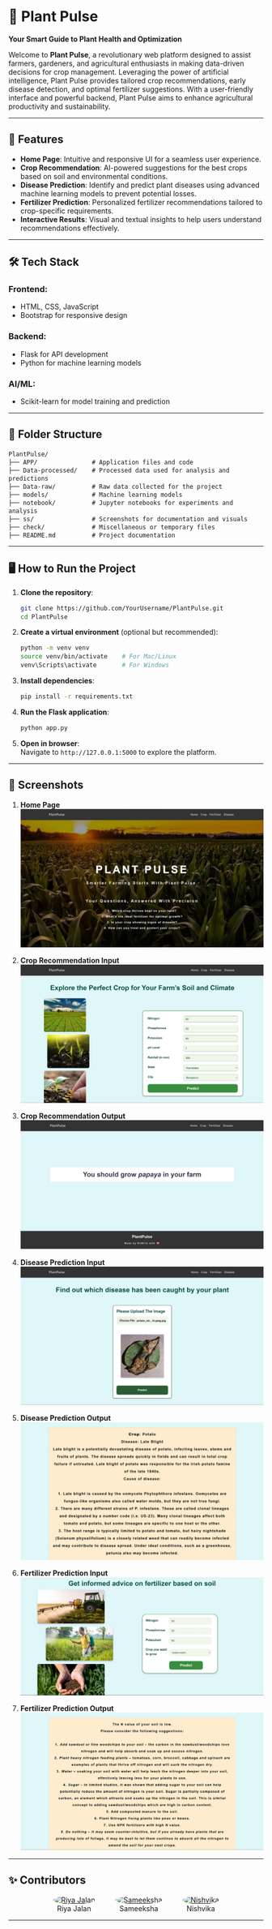 # 🌱 Plant Pulse  
**Your Smart Guide to Plant Health and Optimization**

Welcome to **Plant Pulse**, a revolutionary web platform designed to assist farmers, gardeners, and agricultural enthusiasts in making data-driven decisions for crop management. Leveraging the power of artificial intelligence, Plant Pulse provides tailored crop recommendations, early disease detection, and optimal fertilizer suggestions. With a user-friendly interface and powerful backend, Plant Pulse aims to enhance agricultural productivity and sustainability.

---

## 🚀 Features  
- **Home Page**: Intuitive and responsive UI for a seamless user experience.  
- **Crop Recommendation**: AI-powered suggestions for the best crops based on soil and environmental conditions.  
- **Disease Prediction**: Identify and predict plant diseases using advanced machine learning models to prevent potential losses.  
- **Fertilizer Prediction**: Personalized fertilizer recommendations tailored to crop-specific requirements.  
- **Interactive Results**: Visual and textual insights to help users understand recommendations effectively.  

---

## 🛠️ Tech Stack  
### **Frontend**:  
- HTML, CSS, JavaScript  
- Bootstrap for responsive design  

### **Backend**:  
- Flask for API development  
- Python for machine learning models  

### **AI/ML**:  
- Scikit-learn for model training and prediction  

---

## 📂 Folder Structure  
```plaintext
PlantPulse/
├── APP/               # Application files and code
├── Data-processed/    # Processed data used for analysis and predictions
├── Data-raw/          # Raw data collected for the project
├── models/            # Machine learning models
├── notebook/          # Jupyter notebooks for experiments and analysis
├── ss/                # Screenshots for documentation and visuals
├── check/             # Miscellaneous or temporary files
├── README.md          # Project documentation
```

---

## 🖥️ How to Run the Project  
1. **Clone the repository**:  
   ```bash
   git clone https://github.com/YourUsername/PlantPulse.git
   cd PlantPulse
   ```
2. **Create a virtual environment** (optional but recommended):  
   ```bash
   python -m venv venv
   source venv/bin/activate    # For Mac/Linux
   venv\Scripts\activate       # For Windows
   ```
3. **Install dependencies**:  
   ```bash
   pip install -r requirements.txt
   ```
4. **Run the Flask application**:  
   ```bash
   python app.py
   ```
5. **Open in browser**:  
   Navigate to `http://127.0.0.1:5000` to explore the platform.

---

## 📸 Screenshots  

1. **Home Page**  
![Home Page](./ss/home.jpg)  

2. **Crop Recommendation Input**  
![Crop Recommendation Input](./ss/crop_reccom.jpg)  

3. **Crop Recommendation Output**  
![Crop Recommendation Output](./ss/crop_reccom_out.jpg)  

4. **Disease Prediction Input**  
![Disease Prediction Input](./ss/desease_pred.jpg)  

5. **Disease Prediction Output**  
![Disease Prediction Output](./ss/desease_pred_out.jpg)  

6. **Fertilizer Prediction Input**  
![Fertilizer Prediction Input](./ss/fert_predict.jpg)  

7. **Fertilizer Prediction Output**  
![Fertilizer Prediction Output](./ss/fert_predict_out.jpg)  

---

## ✨ Contributors  
<div style="display: flex; justify-content: center; gap: 40px; text-align: center;">
  <div>
    <a href="https://github.com/Riya-jalan">
      <img src="https://github.com/Riya-jalan.png" width="70px" alt="Riya Jalan" style="border-radius: 50%;" title="Riya Jalan"/>
    </a>
    <div>Riya Jalan</div>
  </div>

  <div>
    <a href="https://github.com/Sameeksha0329">
      <img src="https://github.com/Sameeksha0329.png" width="70px" alt="Sameeksha" style="border-radius: 50%;" title="Sameeksha"/>
    </a>
    <div>Sameeksha</div>
  </div>

  <div>
    <a href="https://github.com/Nish-037">
      <img src="https://github.com/Nish-037.png" width="70px" alt="Nishvika" style="border-radius: 50%;" title="Nishvika"/>
    </a>
    <div>Nishvika</div>
  </div>
</div>





---

